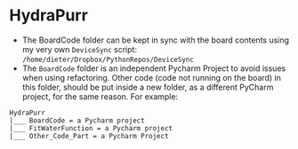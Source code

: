 # HydraPurr

+ The BoardCode folder can be kept in sync with the board contents using my very own `DeviceSync` script: `/home/dieter/Dropbox/PythonRepos/DeviceSync`
+ The `BoardCode` folder is an independent Pycharm Project to avoid issues when using refactoring. Other code (code not running on the board) in this folder, should be put inside a new folder, as a different PyCharm project, for the same reason. For example:

````
HydraPurr
|___ BoardCode = a Pycharm project
|___ FitWaterFunction = a Pycharm project
|___ Other_Code_Part = a Pycharm Project

````
